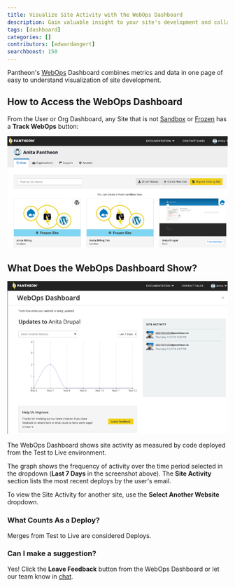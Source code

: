 ```yaml
---
title: Visualize Site Activity with the WebOps Dashboard
description: Gain valuable insight to your site's development and collaboration with Pantheon's WebOps Dashboard.
tags: [dashboard]
categories: []
contributors: [edwardangert]
searchboost: 150
---
```


Pantheon's [WebOps](https://pantheon.io/webops) Dashboard combines metrics and data in one page of easy to understand visualization of site development.

## How to Access the WebOps Dashboard

From the User or Org Dashboard, any Site that is not [Sandbox](/create-sites#sandbox-sites) or [Frozen](/platform-considerations#inactive-site-freezing) has a **Track WebOps** button:

![Screenshot of a User Dashboard with a Site showing the Track WebOps button](../images/dashboard/user-dash-track-webops.png)

## What Does the WebOps Dashboard Show?

![Screenshot of the WebOps Dashboard](../images/dashboard/webops-dashboard.png)

The WebOps Dashboard shows site activity as measured by code deployed from the Test to Live environment.

The graph shows the frequency of activity over the time period selected in the dropdown (**Last 7 Days** in the screenshot above). The **Site Activity** section lists the most recent deploys by the user's email.

To view the Site Activity for another site, use the **Select Another Website** dropdown.

### What Counts As a Deploy?

Merges from Test to Live are considered Deploys.

### Can I make a suggestion?

Yes! Click the **Leave Feedback** button from the WebOps Dashboard or let our team know in [chat](/support#real-time-chat-support).